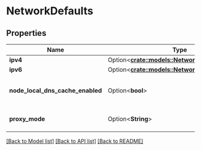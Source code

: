# NetworkDefaults

## Properties

Name | Type | Description | Notes
------------ | ------------- | ------------- | -------------
**ipv4** | Option<[**crate::models::NetworkDefaultsIpFamily**](NetworkDefaultsIPFamily.md)> |  | [optional]
**ipv6** | Option<[**crate::models::NetworkDefaultsIpFamily**](NetworkDefaultsIPFamily.md)> |  | [optional]
**node_local_dns_cache_enabled** | Option<**bool**> | NodeLocalDNSCacheEnabled controls whether the NodeLocal DNS Cache feature is enabled. | [optional]
**proxy_mode** | Option<**String**> | ProxyMode defines the default kube-proxy mode (\"ipvs\" / \"iptables\" / \"ebpf\"). | [optional]

[[Back to Model list]](../README.md#documentation-for-models) [[Back to API list]](../README.md#documentation-for-api-endpoints) [[Back to README]](../README.md)


